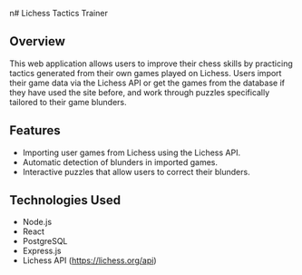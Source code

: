 n# Lichess Tactics Trainer

## Overview
This web application allows users to improve their chess skills by practicing tactics generated from their own games played on Lichess. Users import their game data via the Lichess API or get the games from the database if they have used the site before, and work through puzzles specifically tailored to their game blunders.

## Features
- Importing user games from Lichess using the Lichess API.
- Automatic detection of blunders in imported games.
- Interactive puzzles that allow users to correct their blunders.

## Technologies Used
- Node.js
- React
- PostgreSQL
- Express.js
- Lichess API (https://lichess.org/api)



